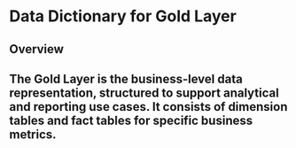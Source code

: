 # **Data Dictionary for Gold Layer**
## **Overview**
The Gold Layer is the business-level data representation, structured to support analytical and reporting use cases. It consists of **dimension tables**
and **fact tables** for specific business metrics.
--------------------------------------------------------------------------------------------------------------------------------------------

